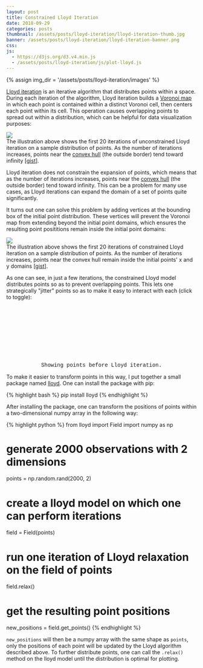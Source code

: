 ```yaml
---
layout: post
title: Constrained Lloyd Iteration
date: 2018-09-29
categories: posts
thumbnail: /assets/posts/lloyd-iteration/lloyd-iteration-thumb.jpg
banner: /assets/posts/lloyd-iteration/lloyd-iteration-banner.png
css:
js:
  - https://d3js.org/d3.v4.min.js
  - /assets/posts/lloyd-iteration/js/plot-lloyd.js
---
```


{% assign img_dir = '/assets/posts/lloyd-iteration/images' %}

[Lloyd iteration](https://en.wikipedia.org/wiki/Lloyd%27s_algorithm) is an iterative algorithm that distributes points within a space. During each iteration of the algorithm, Lloyd iteration builds a [Voronoi map](https://en.wikipedia.org/wiki/Voronoi_diagram) in which each point is contained within a distinct Voronoi cell, then centers each point within its cell. This operation causes overlapping points to spread out within a distribution, which can be helpful for data visualization purposes:

<img src='{{ img_dir }}/unconstrained.gif'>

<div class='caption'>The illustration above shows the first 20 iterations of unconstrained Lloyd iteration on a sample distribution of points. As the number of iterations increases, points near the <a href='https://en.wikipedia.org/wiki/Convex_hull'>convex hull</a> (the outside border) tend toward infinity [<a target='_blank' href='https://gist.github.com/duhaime/04bf7db1d7d8d6a0d823ef88e31376fe'>gist</a>].</div>

Lloyd iteration does not constrain the expansion of points, which means that as the number of iterations increases, points near the <a href='https://en.wikipedia.org/wiki/Convex_hull'>convex hull</a> (the outside border) tend toward infinity. This can be a problem for many use cases, as Lloyd iterations can expand the domain of a set of points quite significantly.

It turns out one can solve this problem by adding vertices at the bounding box of the initial point distribution. These vertices will prevent the Voronoi map from extending beyond the initial point domains, which ensures the resulting point posititions remain inside the initial point domains:

<img src='{{ img_dir }}/constrained.gif'>

<div class='caption'>The illustration above shows the first 20 iterations of constrained Lloyd iteration on a sample distribution of points. As the number of iterations increases, points near the convex hull remain inside the initial points' x and y domains [<a target='_blank' href='https://gist.github.com/duhaime/347e1061d51139eb77ab6bf65b11debc'>gist</a>].</div>

As one can see, in just a few iterations, the constrained Lloyd model distributes points so as to prevent overlapping points. This lets one strategically "jitter" points so as to make it easy to interact with each (click to toggle):

<div>
  <svg id='lloyd-target'></svg>
  <div style='font-family:courier; text-align:center'>Showing points <span id='target'>before</span> Lloyd iteration.</div>
</div>

To make it easier to transform points in this way, I put together a small package named [lloyd](https://github.com/duhaime/lloyd). One can install the package with pip:

{% highlight bash %}
pip install lloyd
{% endhighlight %}

After installing the package, one can transform the positions of points within a two-dimensional numpy array in the following way:

{% highlight python %}
from lloyd import Field
import numpy as np

# generate 2000 observations with 2 dimensions
points = np.random.rand(2000, 2)

# create a lloyd model on which one can perform iterations
field = Field(points)

# run one iteration of Lloyd relaxation on the field of points
field.relax()

# get the resulting point positions
new_positions = field.get_points()
{% endhighlight %}

`new_positions` will then be a numpy array with the same shape as `points`, only the positions of each point will be updated by the Lloyd algorithm described above. To further distribute points, one can call the `.relax()` method on the lloyd model until the distribution is optimal for plotting.